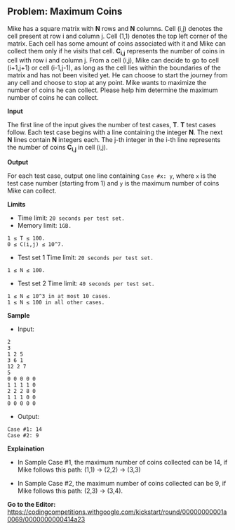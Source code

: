 ## Problem: Maximum Coins

Mike has a square matrix with **N** rows and **N** columns. Cell (i,j) denotes the cell present at row i and column j. Cell (1,1) denotes the top left corner of the matrix. Each cell has some amount of coins associated with it and Mike can collect them only if he visits that cell. **C<sub>i,j</sub>** represents the number of coins in cell with row i and column j. From a cell (i,j), Mike can decide to go to cell (i+1,j+1) or cell (i-1,j-1), as long as the cell lies within the boundaries of the matrix and has not been visited yet. He can choose to start the journey from any cell and choose to stop at any point. Mike wants to maximize the number of coins he can collect. Please help him determine the maximum number of coins he can collect.

**Input**

The first line of the input gives the number of test cases, **T**. **T** test cases follow. Each test case begins with a line containing the integer **N**. The next **N** lines contain **N** integers each. The j-th integer in the i-th line represents the number of coins **C<sub>i,j</sub>** in cell (i,j).

**Output**

For each test case, output one line containing `Case #x: y`, where `x` is the test case number (starting from 1) and `y` is the maximum number of coins Mike can collect.

**Limits**

- Time limit: `20 seconds per test set.`
- Memory limit: `1GB.`
```
1 ≤ T ≤ 100.
0 ≤ C(i,j) ≤ 10^7.
```

- Test set 1
Time limit: `20 seconds per test set.`
```
1 ≤ N ≤ 100.
```

- Test set 2
Time limit: `40 seconds per test set.`
```
1 ≤ N ≤ 10^3 in at most 10 cases.
1 ≤ N ≤ 100 in all other cases.
```

**Sample**

- Input:
```
2
3
1 2 5
3 6 1
12 2 7
5
0 0 0 0 0
1 1 1 1 0
2 2 2 8 0
1 1 1 0 0
0 0 0 0 0
```

- Output:
```
Case #1: 14
Case #2: 9
```

**Explaination**

* In Sample Case #1, the maximum number of coins collected can be 14, if Mike follows this path: (1,1) -> (2,2) -> (3,3)

* In Sample Case #2, the maximum number of coins collected can be 9, if Mike follows this path: (2,3) -> (3,4).

**Go to the Editor:** <https://codingcompetitions.withgoogle.com/kickstart/round/00000000001a0069/0000000000414a23>